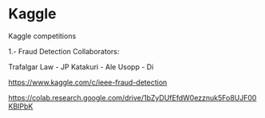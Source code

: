 # Kaggle
Kaggle competitions

1.- Fraud Detection
Collaborators:

Trafalgar Law - JP
Katakuri      - Ale
Usopp         - Di

https://www.kaggle.com/c/ieee-fraud-detection

https://colab.research.google.com/drive/1bZyDUfEfdW0ezznuk5Fo8UJF00KBIPbK


